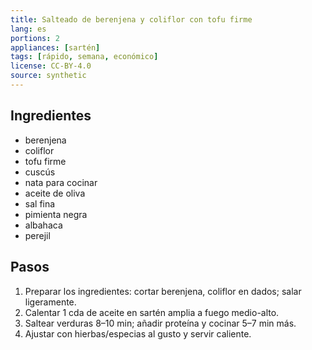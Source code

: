 ```yaml
---
title: Salteado de berenjena y coliflor con tofu firme
lang: es
portions: 2
appliances: [sartén]
tags: [rápido, semana, económico]
license: CC-BY-4.0
source: synthetic
---
```

## Ingredientes
- berenjena
- coliflor
- tofu firme
- cuscús
- nata para cocinar
- aceite de oliva
- sal fina
- pimienta negra
- albahaca
- perejil

## Pasos
1. Preparar los ingredientes: cortar berenjena, coliflor en dados; salar ligeramente.
2. Calentar 1 cda de aceite en sartén amplia a fuego medio-alto.
3. Saltear verduras 8–10 min; añadir proteína y cocinar 5–7 min más.
4. Ajustar con hierbas/especias al gusto y servir caliente.
